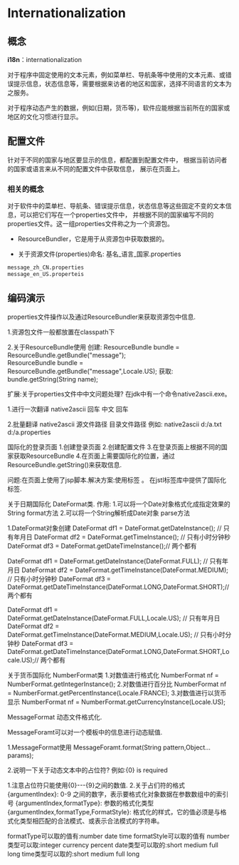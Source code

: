 # Internationalization

## 概念

**i18n**：internationalization

对于程序中固定使用的文本元素，例如菜单栏、导航条等中使用的文本元素、或错误提示信息，状态信息等，需要根据来访者的地区和国家，选择不同语言的文本为之服务。

对于程序动态产生的数据，例如(日期，货币等)，软件应能根据当前所在的国家或地区的文化习惯进行显示。

## 配置文件

针对于不同的国家与地区要显示的信息，都配置到配置文件中，
根据当前访问者的国家或语言来从不同的配置文件中获取信息，
展示在页面上。

### 相关的概念

对于软件中的菜单栏、导航条、错误提示信息，状态信息等这些固定不变的文本信息，可以把它们写在一个properties文件中，
并根据不同的国家编写不同的properties文件。这一组properties文件称之为一个资源包。

* ResourceBundler，它是用于从资源包中获取数据的。

* 关于资源文件(properties)命名: 基名_语言_国家.properties

```markdown
message_zh_CN.properties
message_en_US.properteis
```

## 编码演示

properties文件操作以及通过ResourceBundler来获取资源包中信息.

1.资源包文件一般都放置在classpath下

2.关于ResourceBundle使用
创建:
ResourceBundle bundle = ResourceBundle.getBundle("message");		
ResourceBundle bundle = ResourceBundle.getBundle("message",Locale.US);
获取:
bundle.getString(String name);

扩展:关于properties文件中中文问题处理?
在jdk中有一个命令native2ascii.exe。

1.进行一次翻译
native2ascii 回车
中文  回车

2.批量翻译
native2ascii  源文件路径   目录文件路径
例如: native2ascii d:/a.txt  d:/a.properties

国际化的登录页面
1.创建登录页面
2.创建配置文件
3.在登录页面上根据不同的国家获取ResourceBundle
4.在页面上需要国际化的位置，通过ResourceBundle.getString()来获取信息.

问题:在页面上使用了jsp脚本.解决方案:使用标签 。
在jstl标签库中提供了国际化标签.


关于日期国际化
DateFormat类.
作用:
1.可以将一个Date对象格式化成指定效果的String     format方法
2.可以将一个String解析成Date对象     parse方法

1.DateFormat对象创建
DateFormat df1 = DateFormat.getDateInstance(); // 只有年月日
DateFormat df2 = DateFormat.getTimeInstance(); // 只有小时分钟秒
DateFormat df3 = DateFormat.getDateTimeInstance();// 两个都有

DateFormat df1 = DateFormat.getDateInstance(DateFormat.FULL); // 只有年月日
DateFormat df2 = DateFormat.getTimeInstance(DateFormat.MEDIUM); // 只有小时分钟秒
DateFormat df3 = DateFormat.getDateTimeInstance(DateFormat.LONG,DateFormat.SHORT);// 两个都有

DateFormat df1 = DateFormat.getDateInstance(DateFormat.FULL,Locale.US); // 只有年月日
DateFormat df2 = DateFormat.getTimeInstance(DateFormat.MEDIUM,Locale.US); // 只有小时分钟秒
DateFormat df3 = DateFormat.getDateTimeInstance(DateFormat.LONG,DateFormat.SHORT,Locale.US);// 两个都有

关于货币国际化
NumberFormat类
1.对数值进行格式化
NumberFormat nf = NumberFormat.getIntegerInstance();
2.对数值进行百分比
NumberFormat nf = NumberFormat.getPercentInstance(Locale.FRANCE);
3.对数值进行以货币显示
NumberFormat nf = NumberFormat.getCurrencyInstance(Locale.US);


MessageFormat
动态文件格式化.

MessageForamt可以对一个模板中的信息进行动态赋值.

1.MessageFormat使用
MessageForamt.format(String pattern,Object... params);

2.说明一下关于动态文本中的占位符?
例如:{0} is required 

1.注意占位符只能使用{0}---{9}之间的数值.
2.关于占们符的格式
{argumentIndex}: 0-9 之间的数字，表示要格式化对象数据在参数数组中的索引号
{argumentIndex,formatType}: 参数的格式化类型
{argumentIndex,formatType,FormatStyle}: 格式化的样式，它的值必须是与格式化类型相匹配的合法模式、或表示合法模式的字符串。

formatType可以取的值有:number date time
formatStyle可以取的值有
number类型可以取:integer currency  percent 
date类型可以取的:short medium  full long
time类型可以取的:short medium  full long